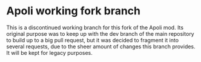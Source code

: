 # Apoli working fork branch

This is a discontinued working branch for this fork of the Apoli mod. Its original purpose was to keep up with the dev branch of the main repository to build up to a big pull request, but it was decided to fragment it into several requests, due to the sheer amount of changes this branch provides. It will be kept for legacy purposes.

